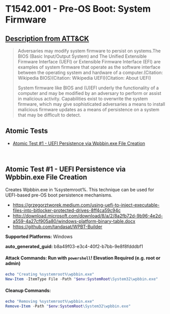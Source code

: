 # T1542.001 - Pre-OS Boot: System Firmware
## [Description from ATT&CK](https://attack.mitre.org/techniques/T1542/001)
<blockquote>

Adversaries may modify system firmware to persist on systems.The BIOS (Basic Input/Output System) and The Unified Extensible Firmware Interface (UEFI) or Extensible Firmware Interface (EFI) are examples of system firmware that operate as the software interface between the operating system and hardware of a computer.(Citation: Wikipedia BIOS)(Citation: Wikipedia UEFI)(Citation: About UEFI)

System firmware like BIOS and (U)EFI underly the functionality of a computer and may be modified by an adversary to perform or assist in malicious activity. Capabilities exist to overwrite the system firmware, which may give sophisticated adversaries a means to install malicious firmware updates as a means of persistence on a system that may be difficult to detect.

</blockquote>

## Atomic Tests

- [Atomic Test #1 - UEFI Persistence via Wpbbin.exe File Creation](#atomic-test-1---uefi-persistence-via-wpbbinexe-file-creation)


<br/>

## Atomic Test #1 - UEFI Persistence via Wpbbin.exe File Creation
Creates Wpbbin.exe in %systemroot%. This technique can be used for UEFI-based pre-OS boot persistence mechanisms.
- https://grzegorztworek.medium.com/using-uefi-to-inject-executable-files-into-bitlocker-protected-drives-8ff4ca59c94c
- http://download.microsoft.com/download/8/a/2/8a2fb72d-9b96-4e2d-a559-4a27cf905a80/windows-platform-binary-table.docx
- https://github.com/tandasat/WPBT-Builder

**Supported Platforms:** Windows


**auto_generated_guid:** b8a49f03-e3c4-40f2-b7bb-9e8f8fdddbf1






#### Attack Commands: Run with `powershell`!  Elevation Required (e.g. root or admin) 


```powershell
echo "Creating %systemroot%\wpbbin.exe"      
New-Item -ItemType File -Path "$env:SystemRoot\System32\wpbbin.exe"
```

#### Cleanup Commands:
```powershell
echo "Removing %systemroot%\wpbbin.exe" 
Remove-Item -Path "$env:SystemRoot\System32\wpbbin.exe"
```





<br/>
